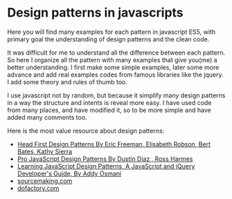 # Design patterns in javascripts

Here you will find many examples for each pattern in javascript ES5, with primary goal the understanding of design patterns and the clean code.

It was difficult for me to understand all the difference between each pattern. So here I organize all the pattern with many examples that give you(me) a better understanding. I first make some simple examples, later some more advance and add real examples codes from famous libraries like the jquery. I add some theory and rules of thumb too.

I use javascript not by random, but because it simplify many design patterns in a way the structure and intents is reveal more easy. I have used code from many places, and have modified it, so to be more simple and have added many comments too. 

Here is the most value resource about design patterns:
+ [Head First Design Patterns By Eric Freeman, Elisabeth Robson, Bert Bates, Kathy Sierra](http://shop.oreilly.com/product/9780596007126.do)
+ [Pro JavaScript Design Patterns By Dustin Diaz , Ross Harmes](http://www.apress.com/9781590599082)
+ [Learning JavaScript Design Patterns, A JavaScript and jQuery Developer's Guide, By Addy Osmani](http://shop.oreilly.com/product/0636920025832.do)
+ [sourcemaking.com](https://sourcemaking.com/design_patterns)
+ [dofactory.com](http://www.dofactory.com/javascript/design-patterns)
